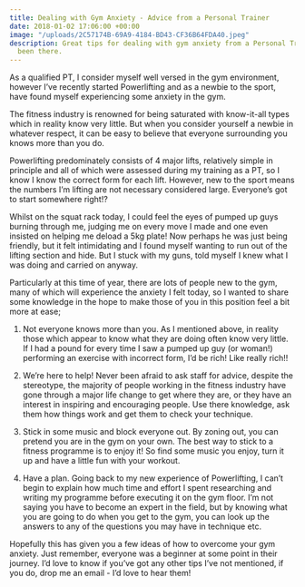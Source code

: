 ```yaml
---
title: Dealing with Gym Anxiety - Advice from a Personal Trainer
date: 2018-01-02 17:06:00 +00:00
image: "/uploads/2C57174B-69A9-4184-BD43-CF36B64FDA40.jpeg"
description: Great tips for dealing with gym anxiety from a Personal Trainer who’s
  been there.
---
```


As a qualified PT, I consider myself well versed in the gym environment, however I’ve recently started Powerlifting and as a newbie to the sport, have found myself experiencing some anxiety in the gym. 

The fitness industry is renowned for being saturated with know-it-all types which in reality know very little. But when you consider yourself a newbie in whatever respect, it can be easy to believe that everyone surrounding you knows more than you do. 

Powerlifting predominately consists of 4 major lifts, relatively simple in principle and all of which were assessed during my training as a PT, so I know I know the correct form for each lift. However, new to the sport means the numbers I’m lifting are not necessary considered large. Everyone’s got to start somewhere right!? 

Whilst on the squat rack today, I could feel the eyes of pumped up guys burning through me, judging me on every move I made and one even insisted on helping me deload a 5kg plate! Now perhaps he was just being friendly, but it felt intimidating and I found myself wanting to run out of the lifting section and hide. But I stuck with my guns, told myself I knew what I was doing and carried on anyway.

Particularly at this time of year, there are lots of people new to the gym, many of which will experience the anxiety I felt today, so I wanted to share some knowledge in the hope to make those of you in this position feel a bit more at ease;

1. Not everyone knows more than you. As I mentioned above, in reality those which appear to know what they are doing often know very little. If I had a pound for every time I saw a pumped up guy (or woman!) performing an exercise with incorrect form, I’d be rich! Like really rich!!

2. We’re here to help! Never been afraid to ask staff for advice, despite the stereotype, the majority of people working in the fitness industry have gone through a major life change to get where they are, or they have an interest in inspiring and encouraging people. Use there knowledge, ask them how things work and get them to check your technique. 

3. Stick in some music and block everyone out. By zoning out, you can pretend you are in the gym on your own. The best way to stick to a fitness programme is to enjoy it! So find some music you enjoy, turn it up and have a little fun with your workout.

4. Have a plan. Going back to my new experience of Powerlifting, I can’t begin to explain how much time and effort I spent researching and writing my programme before executing it on the gym floor. I’m not saying you have to become an expert in the field, but by knowing what you are going to do when you get to the gym, you can look up the answers to any of the questions you may have in technique etc.

Hopefully this has given you a few ideas of how to overcome your gym anxiety. Just remember, everyone was a beginner at some point in their journey. I’d love to know if you’ve got any other tips I’ve not mentioned, if you do, drop me an email - I’d love to hear them! 
